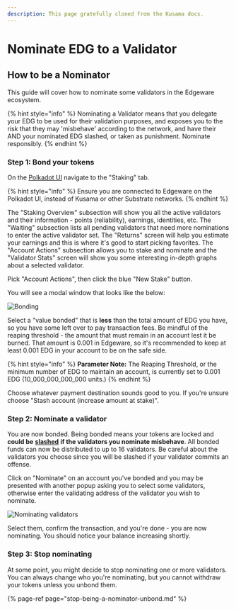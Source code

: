 ```yaml
---
description: This page gratefully cloned from the Kusama docs.
---
```


# Nominate EDG to a Validator

## How to be a Nominator <a id="how-to-be-a-nominator"></a>

This guide will cover how to nominate some validators in the Edgeware ecosystem.

{% hint style="info" %}
Nominating a Validator means that you delegate your EDG to be used for their validation purposes, and exposes you to the risk that they may 'misbehave' according to the network, and have their AND your nominated EDG slashed, or taken as punishment. Nominate responsibly.
{% endhint %}

### Step 1: Bond your tokens <a id="step-1-bond-your-tokens"></a>

On the [Polkadot UI](https://polkadot.js.org/apps) navigate to the "Staking" tab.

{% hint style="info" %}
Ensure you are connected to Edgeware on the Polkadot UI, instead of Kusama or other Substrate networks. 
{% endhint %}

The "Staking Overview" subsection will show you all the active validators and their information - points \(reliability\), earnings, identities, etc. The "Waiting" subsection lists all pending validators that need more nominations to enter the active validator set. The "Returns" screen will help you estimate your earnings and this is where it's good to start picking favorites. The "Account Actions" subsection allows you to stake and nominate and the "Validator Stats" screen will show you some interesting in-depth graphs about a selected validator.

Pick "Account Actions", then click the blue "New Stake" button.

You will see a modal window that looks like the below:

![Bonding](https://guide.kusama.network/en/latest/img/NPoS/nominate2.png)

Select a "value bonded" that is **less** than the total amount of EDG you have, so you have some left over to pay transaction fees. Be mindful of the reaping threshold - the amount that must remain in an account lest it be burned. That amount is 0.001 in Edgeware, so it's recommended to keep at least 0.001 EDG in your account to be on the safe side.

{% hint style="info" %}
**Parameter Note:** The Reaping Threshold, or the minimum number of EDG to maintain an account, is currently set to 0.001 EDG \(10\_000\_000\_000\_000 units.\) 
{% endhint %}

Choose whatever payment destination sounds good to you. If you're unsure choose "Stash account \(increase amount at stake\)".

### Step 2: Nominate a validator

You are now bonded. Being bonded means your tokens are locked and **could be** [**slashed**](https://wiki.polkadot.network/docs/en/learn-staking#slashing) **if the validators you nominate misbehave**. All bonded funds can now be distributed to up to 16 validators. Be careful about the validators you choose since you will be slashed if your validator commits an offense.

Click on "Nominate" on an account you've bonded and you may  be presented with another popup asking you to select some validators, otherwise enter the validating address of the validator you wish to nominate.

![Nominating validators](https://guide.kusama.network/en/latest/img/NPoS/nominate.png)

Select them, confirm the transaction, and you're done - you are now nominating. You should notice your balance increasing shortly.

### Step 3: Stop nominating

At some point, you might decide to stop nominating one or more validators. You can always change who you're nominating, but you cannot withdraw your tokens unless you unbond them. 

{% page-ref page="stop-being-a-nominator-unbond.md" %}




